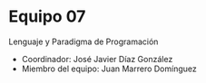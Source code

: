 # Equipo 07

Lenguaje y Paradigma de Programación

- Coordinador: José Javier Díaz González
- Miembro del equipo: Juan Marrero Domínguez
